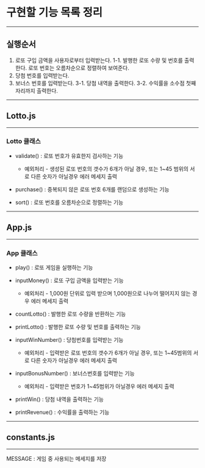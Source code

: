 # 구현할 기능 목록 정리
----------------------------------------------------
## 실행순서

1. 로또 구입 금액을 사용자로부터 입력받는다.
    1-1. 발행한 로또 수량 및 번호를 출력한다. 로또 번호는 오름차순으로 정렬하여 보여준다.
2. 당첨 번호를 입력받는다.
3. 보너스 번호를 입력받는다.
    3-1. 당첨 내역을 출력한다.
    3-2. 수익률을 소수점 첫째 자리까지 출력한다. 

----------------------------------------------------
## Lotto.js
----------------------------------------------------

### Lotto 클래스
- validate() : 로또 번호가 유효한지 검사하는 기능
    * 예외처리 - 생성된 로또 번호의 갯수가 6개가 아닐 경우, 또는 1~45 범위의 서로 다른 숫자가 아닐경우 에러 메세지 출력 

- purchase() : 중복되지 않은 로또 번호 6개를 랜덤으로 생성하는 기능 

- sort() : 로또 번호를 오름차순으로 정렬하는 기능

----------------------------------------------------
## App.js
----------------------------------------------------

### App 클래스
- play() : 로또 게임을 실행하는 기능

- inputMoney() : 로또 구입 금액을 입력받는 기능
    * 예외처리 - 1,000원 단위로 입력 받으며 1,000원으로 나누어 떨어지지 않는 경우 에러 메세지 출력

- countLotto() : 발행한 로또 수량을 반환하는 기능

- printLotto() : 발행한 로또 수량 및 번호를 출력하는 기능

- inputWinNumber() : 당첨번호를 입력받는 기능
    * 예외처리 - 입력받은 로또 번호의 갯수가 6개가 아닐 경우, 또는 1~45범위의 서로 다른 숫자가 아닐경우 에러 메세지 출력 

- inputBonusNumber() : 보너스번호를 입력받는 기능
    * 예외처리 - 입력받은 번호가 1~45범위가 아닐경우 에러 메세지 출력

- printWin() : 당첨 내역을 출력하는 기능

- printRevenue() : 수익률을 출력하는 기능

----------------------------------------------------
## constants.js
----------------------------------------------------

MESSAGE : 게임 중 사용되는 메세지를 저장

